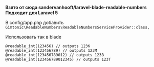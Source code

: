 **Взято от сюда sandervanhooft/laravel-blade-readable-numbers**
**Подходит для Laravel 5**

В config/app.php
добавить ```Gimtonic\ReadableNumbers\ReadableNumbersServiceProvider::class,```

Использовать так в blade
```
@readable_int(123456) // outputs 123K
@readable_int(123456789) // outputs 123M
@readable_int(123456789012) // outputs 123B
@readable_int(123456789012345) // outputs 123T
```